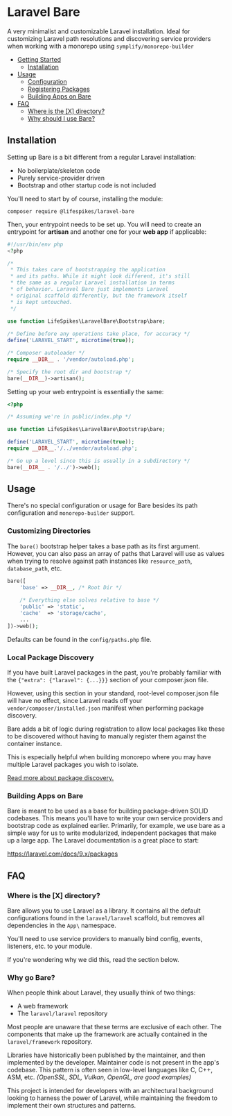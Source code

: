 # Laravel Bare
A very minimalist and customizable Laravel installation. Ideal for customizing Laravel path
resolutions and discovering service providers when working with a monorepo using
`symplify/monorepo-builder`

- [Getting Started](#installation)
  - [Installation](#installation)
- [Usage](#usage)
  - [Configuration](#customizing-directories)
  - [Registering Packages](#local-package-discovery)
  - [Building Apps on Bare](#building-apps-on-bare)
- [FAQ](#faq)
  - [Where is the [X] directory?](#where-is-the-x-directory)
  - [Why should I use Bare?](#why-go-bare)

## Installation
Setting up Bare is a bit different from a regular Laravel installation:

- No boilerplate/skeleton code
- Purely service-provider driven
- Bootstrap and other startup code is not included

You'll need to start by of course, installing the module:

`composer require @lifespikes/laravel-bare`

Then, your entrypoint needs to be set up. You will need to create an entrypoint
for **artisan** and another one for your **web app** if applicable:

```php
#!/usr/bin/env php
<?php

/*
 * This takes care of bootstrapping the application
 * and its paths. While it might look different, it's still
 * the same as a regular Laravel installation in terms
 * of behavior. Laravel Bare just implements Laravel
 * original scaffold differently, but the framework itself
 * is kept untouched.
 */
 
use function LifeSpikes\LaravelBare\Bootstrap\bare;

/* Define before any operations take place, for accuracy */
define('LARAVEL_START', microtime(true));

/* Composer autoloader */
require __DIR__ . '/vendor/autoload.php';

/* Specify the root dir and bootstrap */
bare(__DIR__)->artisan();
```

Setting up your web entrypoint is essentially the same:

```php
<?php

/* Assuming we're in public/index.php */

use function LifeSpikes\LaravelBare\Bootstrap\bare;

define('LARAVEL_START', microtime(true));
require __DIR__.'/../vendor/autoload.php';

/* Go up a level since this is usually in a subdirectory */
bare(__DIR__ . '/../')->web();
```

## Usage
There's no special configuration or usage for Bare besides its path
configuration and `monorepo-builder` support.

### Customizing Directories
The `bare()` bootstrap helper takes a base path as its first argument. However,
you can also pass an array of paths that Laravel will use as values when trying
to resolve against path instances like `resource_path`, `database_path`, etc.

```php
bare([
    'base' => __DIR__, /* Root Dir */
    
    /* Everything else solves relative to base */
    'public' => 'static',
    'cache'  => 'storage/cache',
    ...
])->web();
```

Defaults can be found in the `config/paths.php` file.

### Local Package Discovery
If you have built Laravel packages in the past, you're probably familiar
with the `{"extra": {"laravel": {...}}}` section of your composer.json file.

However, using this section in your standard, root-level composer.json file
will have no effect, since Laravel reads off your `vendor/composer/installed.json`
manifest when performing package discovery.

Bare adds a bit of logic during registration to allow local packages like
these to be discovered without having to manually register them against the
container instance.

This is especially helpful when building monorepo where you may have multiple
Laravel packages you wish to isolate.

[Read more about package discovery.](https://laravel.com/docs/9.x/packages#package-discovery)

### Building Apps on Bare
Bare is meant to be used as a base for building package-driven SOLID codebases.
This means you'll have to write your own service providers and bootstrap code as
explained earlier. Primarily, for example, we use bare as a simple way for us
to write modularized, independent packages that make up a large app. The Laravel
documentation is a great place to start:

https://laravel.com/docs/9.x/packages

## FAQ

### Where is the [X] directory?
Bare allows you to use Laravel as a library. It contains all the default
configurations found in the `laravel/laravel` scaffold, but removes all dependencies
in the `App\` namespace.

You'll need to use service providers to manually bind config, events, listeners, etc.
to your module.

If you're wondering why we did this, read the section below.

### Why go Bare?
When people think about Laravel, they usually think of two things:

- A web framework
- The `laravel/laravel` repository

Most people are unaware that these terms are exclusive of each other. The
components that make up the framework are actually contained in the
`laravel/framework` repository.

Libraries have historically been published by the maintainer, and then
implemented by the developer. Maintainer code is not present in the app's
codebase. This pattern is often seen in low-level languages like C, C++,
ASM, etc. _(OpenSSL, SDL, Vulkan, OpenGL, are good examples)_

This project is intended for developers with an architectural background
looking to harness the power of Laravel, while maintaining the freedom to 
implement their own structures and patterns.
